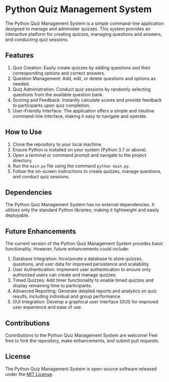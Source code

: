# Python Quiz Management System

The Python Quiz Management System is a simple command-line application designed to manage and administer quizzes. This system provides an interactive platform for creating quizzes, managing questions and answers, and conducting quiz sessions.

## Features

1. Quiz Creation: Easily create quizzes by adding questions and their corresponding options and correct answers.
2. Question Management: Add, edit, or delete questions and options as needed.
3. Quiz Administration: Conduct quiz sessions by randomly selecting questions from the available question bank.
4. Scoring and Feedback: Instantly calculate scores and provide feedback to participants upon quiz completion.
5. User-Friendly Interface: The application offers a simple and intuitive command-line interface, making it easy to navigate and operate.

## How to Use

1. Clone the repository to your local machine.
2. Ensure Python is installed on your system (Python 3.7 or above).
3. Open a terminal or command prompt and navigate to the project directory.
4. Run the `main.py` file using the command `python main.py`.
5. Follow the on-screen instructions to create quizzes, manage questions, and conduct quiz sessions.

## Dependencies

The Python Quiz Management System has no external dependencies. It utilizes only the standard Python libraries, making it lightweight and easily deployable.

## Future Enhancements

The current version of the Python Quiz Management System provides basic functionality. However, future enhancements could include:

1. Database Integration: Incorporate a database to store quizzes, questions, and user data for improved persistence and scalability.
2. User Authentication: Implement user authentication to ensure only authorized users can create and manage quizzes.
3. Timed Quizzes: Add timer functionality to enable timed quizzes and display remaining time to participants.
4. Advanced Reporting: Generate detailed reports and analytics on quiz results, including individual and group performance.
5. GUI Integration: Develop a graphical user interface (GUI) for improved user experience and ease of use.

## Contributions

Contributions to the Python Quiz Management System are welcome! Feel free to fork the repository, make enhancements, and submit pull requests.

## License

The Python Quiz Management System is open-source software released under the [MIT License](LICENSE).
